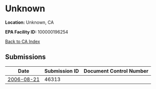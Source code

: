 # Unknown

**Location:** Unknown, CA

**EPA Facility ID:** 100000196254

[Back to CA Index](../../index.md)

## Submissions

| Date | Submission ID | Document Control Number |
|------|--------------|-------------------------|
| [2006-08-21](submissions/46313.md) | 46313 |  |
